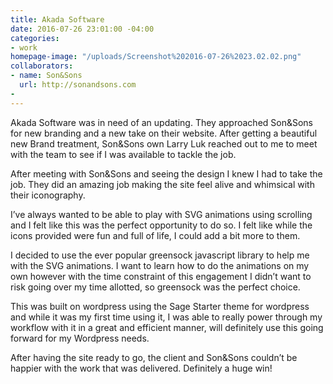 ```yaml
---
title: Akada Software
date: 2016-07-26 23:01:00 -04:00
categories:
- work
homepage-image: "/uploads/Screenshot%202016-07-26%2023.02.02.png"
collaborators:
- name: Son&Sons
  url: http://sonandsons.com
- 
---
```


Akada Software was in need of an updating. They approached Son&Sons for new branding and a new take on their website. After getting a beautiful new Brand treatment, Son&Sons own Larry Luk reached out to me to meet with the team to see if I was available to tackle the job.

After meeting with Son&Sons and seeing the design I knew I had to take the job. They did an amazing job making the site feel alive and whimsical with their iconography.

I’ve always wanted to be able to play with SVG animations using scrolling and I felt like this was the perfect opportunity to do so. I felt like while the icons provided were fun and full of life, I could add a bit more to them. 

I decided to use the ever popular greensock javascript library to help me with the SVG animations. I want to learn how to do the animations on my own however with the time constraint of this engagement I didn’t want to risk going over my time allotted, so greensock was the perfect choice.

This was built on wordpress using the Sage Starter theme for wordpress and while it was my first time using it, I was able to really power through my workflow with it in a great and efficient manner, will definitely use this going forward for my Wordpress needs.

After having the site ready to go, the client and Son&Sons couldn’t be happier with the work that was delivered. Definitely a huge win!
